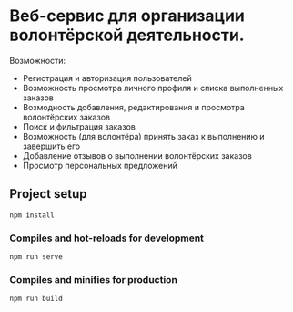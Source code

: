 # Веб-сервис для организации волонтёрской деятельности.

Возможности:
- Регистрация и авторизация пользователей
- Возможность просмотра личного профиля и списка выполненных заказов
- Возмодность добавления, редактирования и просмотра волонтёрских заказов
- Поиск и фильтрация заказов
- Возможность (для волонтёра) принять заказ к выполнению и завершить его
- Добавление отзывов о выполнении волонтёрских заказов
- Просмотр персональных предложений

## Project setup
```
npm install
```

### Compiles and hot-reloads for development
```
npm run serve
```

### Compiles and minifies for production
```
npm run build
```


